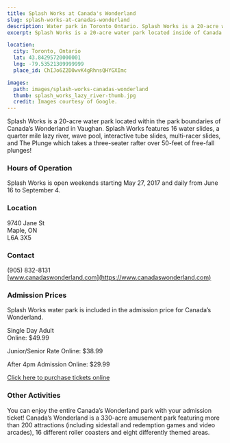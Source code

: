 ```yaml
---
title: Splash Works at Canada's Wonderland
slug: splash-works-at-canadas-wonderland
description: Water park in Toronto Ontario. Splash Works is a 20-acre water park located inside of Canada's Wonderland.
excerpt: Splash Works is a 20-acre water park located inside of Canada's Wonderland.

location:
  city: Toronto, Ontario
  lat: 43.84295720000001
  lng: -79.53521309999999
  place_id: ChIJo6Z2D0wvK4gRhnsQHYGXImc

images:
  path: images/splash-works-canadas-wonderland
  thumb: splash_works_lazy_river-thumb.jpg
  credit: Images courtesy of Google.
---
```


Splash Works is a 20-acre water park located within the park boundaries of Canada’s Wonderland in Vaughan. Splash Works features 16 water slides, a quarter mile lazy river, wave pool, interactive tube slides, multi-racer slides, and The Plunge which takes a three-seater rafter over 50-feet of free-fall plunges!

### Hours of Operation

Splash Works is open weekends starting May 27, 2017 and daily from June 16 to September 4.

### Location

9740 Jane St  
Maple, ON  
L6A 3X5  

### Contact

(905) 832-8131   
[www.canadaswonderland.com](https://www.canadaswonderland.com)

### Admission Prices

Splash Works water park is included in the admission price for Canada’s Wonderland.

Single Day Adult  
Online: $49.99

Junior/Senior Rate 
Online: $38.99

After 4pm Admission
Online: $29.99

[Click here to purchase tickets online](https://www.canadaswonderland.com/ticket-category/Daily-Tickets#) 

### Other Activities

You can enjoy the entire Canada’s Wonderland park with your admission ticket! Canada’s Wonderland is a 330-acre amusement park featuring more than 200 attractions (including sidestall and redemption games and video arcades), 16 different roller coasters and eight differently themed areas.
